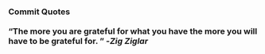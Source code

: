 ### Commit Quotes <br> <br> <q>The more you are grateful for what you have the more you will have to be grateful for. </q> -<em>Zig Ziglar</em>
